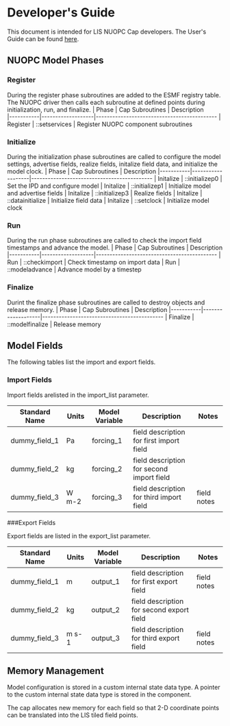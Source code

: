 # Developer's Guide
This document is intended for LIS NUOPC Cap developers. The User's Guide can
be found [here](1_users_guide.md).

## NUOPC Model Phases

### Register
During the register phase subroutines are added to the ESMF registry table.
The NUOPC driver then calls each subroutine at defined points during
initialization, run, and finalize.
| Phase     | Cap Subroutines   | Description                                
|-----------|-------------------|--------------------------------------------
| Register  | ::setservices     | Register NUOPC component subroutines       

### Initialize
During the initialization phase subroutines are called to configure the
model settings, advertise fields, realize fields, initalize field data,
and initialize the model clock.
| Phase     | Cap Subroutines   | Description
|-----------|-------------------|--------------------------------------------
| Initalize | ::initializep0    | Set the IPD and configure model
| Initalize | ::initializep1    | Initialize model and advertise fields
| Initalize | ::initializep3    | Realize fields
| Initalize | ::datainitialize  | Initialize field data
| Initalize | ::setclock        | Initialize model clock

### Run
During the run phase subroutines are called to check the import field
timestamps and advance the model.
| Phase     | Cap Subroutines   | Description
|-----------|-------------------|--------------------------------------------
| Run       | ::checkimport     | Check timestamp on import data
| Run       | ::modeladvance    | Advance model by a timestep

### Finalize
Durint the finalize phase subroutines are called to destroy objects and
release memory.
| Phase     | Cap Subroutines   | Description
|-----------|-------------------|--------------------------------------------
| Finalize  | ::modelfinalize   | Release memory

## Model Fields

The following tables list the import and export fields.

### Import Fields

Import fields arelisted in the import_list parameter.

| Standard Name  | Units  | Model Variable  | Description                                | Notes
| ---------------|--------|-----------------|--------------------------------------------|--------------------------------------
| dummy_field_1  | Pa     | forcing_1       | field description for first import field   | |
| dummy_field_2  | kg     | forcing_2       | field description for second import field  | |
| dummy_field_3  | W m-2  | forcing_3       | field description for third import field   | field notes

###Export Fields

Export fields are listed in the export_list parameter.

| Standard Name  | Units   | Model Variable  | Description                               | Notes
| ---------------|---------|-----------------|-------------------------------------------|---------------------------
| dummy_field_1  | m       | output_1        | field description for first export field  | field notes
| dummy_field_2  | kg      | output_2        | field description for second export field | |
| dummy_field_3  | m s-1   | output_3        | field description for third export field  | field notes

## Memory Management

Model configuration is stored in a custom internal state data type. A
pointer to the custom internal state data type is stored in the component.

The cap allocates new memory for each field so that 2-D coordinate points
can be translated into the LIS tiled field points.

